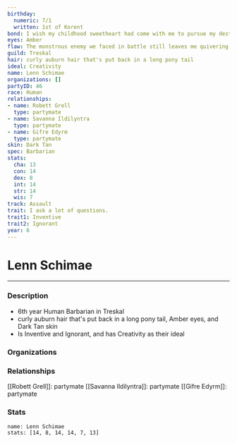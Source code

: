 ```yaml
---
birthday:
  numeric: 7/1
  written: 1st of Korent
bond: I wish my childhood sweetheart had come with me to pursue my destiny.
eyes: Amber
flaw: The monstrous enemy we faced in battle still leaves me quivering with fear.
guild: Treskal
hair: curly auburn hair that's put back in a long pony tail
ideal: Creativity
name: Lenn Schimae
organizations: []
partyID: 46
race: Human
relationships:
- name: Robett Grell
  type: partymate
- name: Savanna Ildilyntra
  type: partymate
- name: Gifre Edyrm
  type: partymate
skin: Dark Tan
spec: Barbarian
stats:
  cha: 13
  con: 14
  dex: 8
  int: 14
  str: 14
  wis: 7
track: Assault
trait: I ask a lot of questions.
trait1: Inventive
trait2: Ignorant
year: 6
---
```

# Lenn Schimae
---
### Description
- 6th year Human Barbarian in Treskal
- curly auburn hair that's put back in a long pony tail, Amber eyes, and Dark Tan skin
- Is Inventive and Ignorant, and has Creativity as their ideal

### Organizations
### Relationships
[[Robett Grell]]: partymate
[[Savanna Ildilyntra]]: partymate
[[Gifre Edyrm]]: partymate
### Stats
```statblock
name: Lenn Schimae
stats: [14, 8, 14, 14, 7, 13]
```